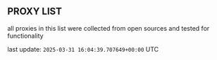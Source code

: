 ## PROXY LIST

all proxies in this list were collected from open sources and tested for functionality

last update: `2025-03-31 16:04:39.707649+00:00` UTC